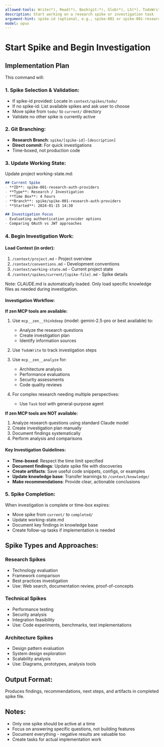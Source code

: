 ```yaml
---
allowed-tools: Write(*), Read(*), Bash(git:*), Glob(*), LS(*), TodoWrite(*), mcp__zen__thinkdeep(*), mcp__zen__analyze(*), Task(*), Bash(mv:*)
description: Start working on a research spike or investigation task
argument-hint: spike-id (optional, e.g., spike-001 or spike-001-research-auth)
model: opus
---
```


# Start Spike and Begin Investigation

## Implementation Plan

This command will:

### 1. **Spike Selection & Validation:**
- If spike-id provided: Locate in `context/spikes/todo/`
- If no spike-id: List available spikes and ask user to choose
- Move spike from `todo/` to `current/` directory
- Validate no other spike is currently active

### 2. **Git Branching:**
- **Research Branch**: `spike/[spike-id]-[description]`
- **Direct commit**: For quick investigations
- Time-boxed, not production code

### 3. **Update Working State:**
Update project working-state.md:

```markdown
## Current Spike
- **ID**: spike-001-research-auth-providers
- **Type**: Research / Investigation
- **Time Box**: 4 hours
- **Branch**: spike/spike-001-research-auth-providers
- **Started**: 2024-01-15 14:30

## Investigation Focus
- Evaluating authentication provider options
- Comparing OAuth vs JWT approaches
```

### 4. **Begin Investigation Work:**

#### Load Context (in order):
1. `/context/project.md` - Project overview
2. `/context/conventions.md` - Development conventions
3. `/context/working-state.md` - Current project state
4. `/context/spikes/current/[spike-file].md` - Spike details

Note: CLAUDE.md is automatically loaded. Only load specific knowledge files as needed during investigation.

#### Investigation Workflow:

**If zen MCP tools are available:**
1. Use `mcp__zen__thinkdeep` (model: gemini-2.5-pro or best available) to:
   - Analyze the research questions
   - Create investigation plan
   - Identify information sources

2. Use `TodoWrite` to track investigation steps

3. Use `mcp__zen__analyze` for:
   - Architecture analysis
   - Performance evaluations
   - Security assessments
   - Code quality reviews

4. For complex research needing multiple perspectives:
   - Use `Task` tool with general-purpose agent

**If zen MCP tools are NOT available:**
1. Analyze research questions using standard Claude model
2. Create investigation plan manually
3. Document findings systematically
4. Perform analysis and comparisons

#### Key Investigation Guidelines:
- **Time-boxed**: Respect the time limit specified
- **Document findings**: Update spike file with discoveries
- **Create artifacts**: Save useful code snippets, configs, or examples
- **Update knowledge base**: Transfer learnings to `/context/knowledge/`
- **Make recommendations**: Provide clear, actionable conclusions

### 5. **Spike Completion:**
When investigation is complete or time-box expires:
- Move spike from `current/` to `completed/`
- Update working-state.md
- Document key findings in knowledge base
- Create follow-up tasks if implementation is needed

## Spike Types and Approaches:

### Research Spikes
- Technology evaluation
- Framework comparison
- Best practices investigation
- Use: Web search, documentation review, proof-of-concepts

### Technical Spikes
- Performance testing
- Security analysis
- Integration feasibility
- Use: Code experiments, benchmarks, test implementations

### Architecture Spikes
- Design pattern evaluation
- System design exploration
- Scalability analysis
- Use: Diagrams, prototypes, analysis tools

## Output Format:
Produces findings, recommendations, next steps, and artifacts in completed spike file.

## Notes:
- Only one spike should be active at a time
- Focus on answering specific questions, not building features
- Document everything - negative results are valuable too
- Create tasks for actual implementation work
